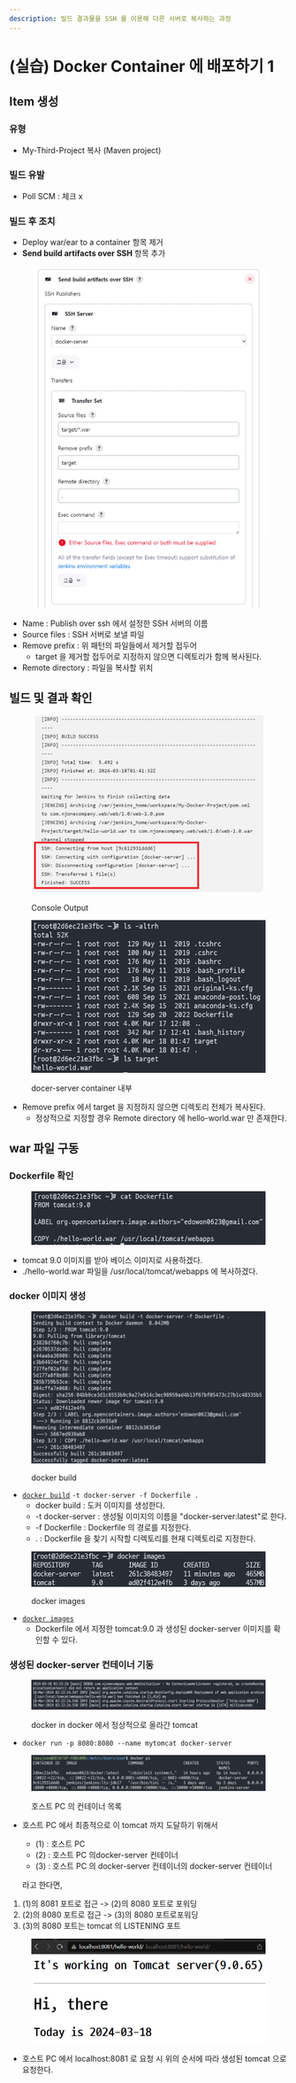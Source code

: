 ```yaml
---
description: 빌드 결과물을 SSH 를 이용해 다른 서버로 복사하는 과정
---
```


# (실습) Docker Container 에 배포하기 1

## Item 생성

### 유형

* My-Third-Project 복사 (Maven project)

### &#x20;빌드 유발

* Poll SCM : 체크 x

### 빌드 후 조치

* Deploy war/ear to a container 항목 제거
* **Send build artifacts over SSH** 항목 추가

<figure><img src="../../.gitbook/assets/image.png" alt=""><figcaption></figcaption></figure>

* Name : Publish over ssh 에서 설정한 SSH 서버의 이름
* Source files : SSH 서버로 보낼 파일
* Remove prefix : 위 패턴의 파일들에서 제거할 접두어
  * target 을 제거할 접두어로 지정하지 않으면 디렉토리가 함께 복사된다.
* Remote directory : 파일을 복사할 위치



## 빌드 및 결과 확인

<figure><img src="../../.gitbook/assets/image (1).png" alt=""><figcaption><p>Console Output</p></figcaption></figure>

<figure><img src="../../.gitbook/assets/image (2).png" alt=""><figcaption><p>docer-server container 내부</p></figcaption></figure>

* Remove prefix 에서 target 을 지정하지 않으면 디렉토리 전체가 복사된다.
  * 정상적으로 지정할 경우 Remote directory 에 hello-world.war 만 존재한다.



## war 파일 구동

### Dockerfile 확인

<figure><img src="../../.gitbook/assets/image (3).png" alt=""><figcaption></figcaption></figure>

* tomcat 9.0 이미지를 받아 베이스 이미지로 사용하겠다.
* ./hello-world.war 파일을 /usr/local/tomcat/webapps 에 복사하겠다.

### docker 이미지 생성

<figure><img src="../../.gitbook/assets/image (57).png" alt=""><figcaption><p>docker build</p></figcaption></figure>

* [`docker build`](../appendix/docker.md#docker-build) `-t docker-server -f Dockerfile .`
  * docker build : 도커 이미지를 생성한다.
  * \-t docker-server : 생성될 이미지의 이름을 "docker-server:latest"로 한다.
  * \-f Dockerfile : Dockerfile 의 경로를 지정한다.
  * . : Dockerfile 을 찾기 시작할 디렉토리를 현재 디렉토리로 지정한다.

<figure><img src="../../.gitbook/assets/image (58).png" alt=""><figcaption><p>docker images</p></figcaption></figure>

* [`docker images`](../appendix/docker.md#docker-images)
  * Dockerfile 에서 지정한 tomcat:9.0 과 생성된 docker-server 이미지를 확인할 수 있다.

### 생성된 docker-server  컨테이너 기동

<figure><img src="../../.gitbook/assets/image (59).png" alt=""><figcaption><p>docker in docker 에서 정상적으로 올라간 tomcat</p></figcaption></figure>

* `docker run -p 8080:8080 --name mytomcat docker-server`

<figure><img src="../../.gitbook/assets/image (60).png" alt=""><figcaption><p>호스트 PC 의 컨테이너 목록</p></figcaption></figure>

*   호스트 PC 에서 최종적으로 이 tomcat 까지 도달하기 위해서

    * (1) : 호스트 PC
    * (2) : 호스트 PC 의docker-server 컨테이너
    * (3) : 호스트 PC 의 docker-server 컨테이너의 docker-server 컨테이너

    라고 한다면,

1. (1)의 8081 포트로 접근 -> (2)의 8080 포트로 포워딩
2. (2)의 8080 포트로 접근 -> (3)의 8080  포트로포워딩
3. (3)의 8080 포트는 tomcat 의 LISTENING 포트

<figure><img src="../../.gitbook/assets/image (61).png" alt=""><figcaption></figcaption></figure>

* 호스트 PC 에서 localhost:8081 로 요청 시 위의 순서에 따라 생성된 tomcat 으로 요청한다.
